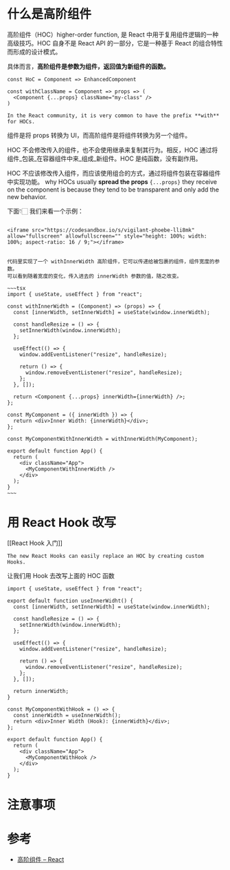 # 什么是高阶组件
高阶组件（HOC）higher-order function,  是 React 中用于复用组件逻辑的一种高级技巧。HOC 自身不是 React API 的一部分，它是一种基于 React 的组合特性而形成的设计模式。

具体而言，**高阶组件是参数为组件，返回值为新组件的函数。**

```tsx
const HoC = Component => EnhancedComponent
```

```tsx
const withClassName = Component => props => (
  <Component {...props} className="my-class" />
)
```

```ad-tip
In the React community, it is very common to have the prefix **with** for HOCs.
```

组件是将 props 转换为 UI，而高阶组件是将组件转换为另一个组件。

HOC 不会修改传入的组件，也不会使用继承来复制其行为。相反，HOC 通过将组件_包装_在容器组件中来_组成_新组件。HOC 是纯函数，没有副作用。

HOC 不应该修改传入组件，而应该使用组合的方式，通过将组件包装在容器组件中实现功能。
why HOCs usually **spread the props** `{...props}` they receive on the component is because they tend to be transparent and only add the new behavior.

下面👇🏻 我们来看一个示例：

```ad-example

<iframe src="https://codesandbox.io/s/vigilant-phoebe-lli8mk" allow="fullscreen" allowfullscreen="" style="height: 100%; width: 100%; aspect-ratio: 16 / 9;"></iframe>


代码里实现了一个 withInnerWidth 高阶组件，它可以传递给被包裹的组件，组件宽度的参数。
可以看到随着宽度的变化，传入进去的 innerWidth 参数的值，随之改变。

~~~tsx
import { useState, useEffect } from "react";

const withInnerWidth = (Component) => (props) => {
  const [innerWidth, setInnerWidth] = useState(window.innerWidth);

  const handleResize = () => {
    setInnerWidth(window.innerWidth);
  };

  useEffect(() => {
    window.addEventListener("resize", handleResize);

    return () => {
      window.removeEventListener("resize", handleResize);
    };
  }, []);

  return <Component {...props} innerWidth={innerWidth} />;
};

const MyComponent = ({ innerWidth }) => {
  return <div>Inner Width: {innerWidth}</div>;
};

const MyComponentWithInnerWidth = withInnerWidth(MyComponent);

export default function App() {
  return (
    <div className="App">
      <MyComponentWithInnerWidth />
    </div>
  );
}
~~~
```

# 用 React Hook 改写
[[React Hook 入门]]

```ad-tip
The new React Hooks can easily replace an HOC by creating custom Hooks.
```

让我们用 Hook 去改写上面的 HOC 函数

```tsx
import { useState, useEffect } from "react";

export default function useInnerWidht() {
  const [innerWidth, setInnerWidth] = useState(window.innerWidth);

  const handleResize = () => {
    setInnerWidth(window.innerWidth);
  };

  useEffect(() => {
    window.addEventListener("resize", handleResize);

    return () => {
      window.removeEventListener("resize", handleResize);
    };
  }, []);

  return innerWidth;
}
```

```tsx
const MyComponentWithHook = () => {
  const innerWidth = useInnerWidth();
  return <div>Inner Width (Hook): {innerWidth}</div>;
};

export default function App() {
  return (
    <div className="App">
      <MyComponentWithHook />
    </div>
  );
}
```

# 注意事项

# 参考
- [高阶组件 – React](https://zh-hans.reactjs.org/docs/higher-order-components.html)
